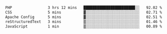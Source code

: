 
<!--START_SECTION:waka-->

```txt
PHP                3 hrs 12 mins   ███████████████████████░░   92.02 %
CSS                5 mins          ▓░░░░░░░░░░░░░░░░░░░░░░░░   02.71 %
Apache Config      5 mins          ▓░░░░░░░░░░░░░░░░░░░░░░░░   02.51 %
reStructuredText   3 mins          ▒░░░░░░░░░░░░░░░░░░░░░░░░   01.46 %
JavaScript         1 min           ▒░░░░░░░░░░░░░░░░░░░░░░░░   00.89 %
```

<!--END_SECTION:waka-->
